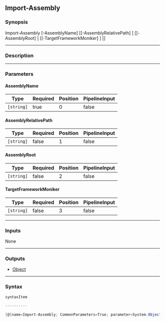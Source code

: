 Import-Assembly
---------------

### Synopsis

Import-Assembly [-AssemblyName] <string> [[-AssemblyRelativePath] <string>] [[-AssemblyRoot] <string>] [[-TargetFrameworkMoniker] <string>] [<CommonParameters>]

---

### Description

---

### Parameters
#### **AssemblyName**

|Type      |Required|Position|PipelineInput|
|----------|--------|--------|-------------|
|`[string]`|true    |0       |false        |

#### **AssemblyRelativePath**

|Type      |Required|Position|PipelineInput|
|----------|--------|--------|-------------|
|`[string]`|false   |1       |false        |

#### **AssemblyRoot**

|Type      |Required|Position|PipelineInput|
|----------|--------|--------|-------------|
|`[string]`|false   |2       |false        |

#### **TargetFrameworkMoniker**

|Type      |Required|Position|PipelineInput|
|----------|--------|--------|-------------|
|`[string]`|false   |3       |false        |

---

### Inputs
None

---

### Outputs
* [Object](https://learn.microsoft.com/en-us/dotnet/api/System.Object)

---

### Syntax
```PowerShell
syntaxItem
```
```PowerShell
----------
```
```PowerShell
{@{name=Import-Assembly; CommonParameters=True; parameter=System.Object[]}}
```

